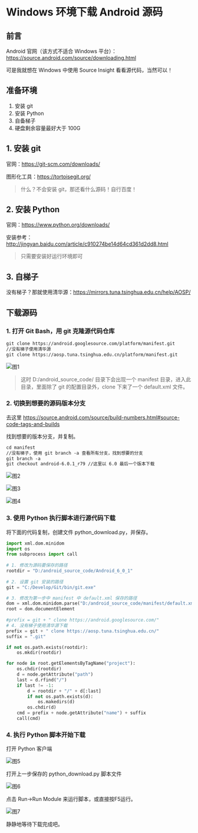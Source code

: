 # Windows 环境下载 Android 源码 #

## 前言 ##

Android 官网（该方式不适合 Windows 平台）：https://source.android.com/source/downloading.html

可是我就想在 Windows 中使用 Source Insight 看看源代码，当然可以！

## 准备环境 ##

1. 安装 git
2. 安装 Python
3. 自备梯子
4. 硬盘剩余容量最好大于 100G

## 1. 安装 git ##

官网：https://git-scm.com/downloads/

图形化工具：https://tortoisegit.org/

> 什么？不会安装 git，那还看什么源码！自行百度！

## 2. 安装 Python ##

官网：https://www.python.org/downloads/

安装参考：http://jingyan.baidu.com/article/c910274be14d64cd361d2dd8.html

> 只需要安装好运行环境即可

## 3. 自梯子 ##

没有梯子？那就使用清华源：https://mirrors.tuna.tsinghua.edu.cn/help/AOSP/


## 下载源码 ##

### 1. 打开 Git Bash，用 git 克隆源代码仓库 ###

```Xml
git clone https://android.googlesource.com/platform/manifest.git
//没有梯子使用清华源
git clone https://aosp.tuna.tsinghua.edu.cn/platform/manifest.git
```

![图1][1]

> 这时 D:/android_source_code/ 目录下会出现一个 manifest 目录，进入此目录，里面除了 git 的配置目录外，clone 下来了一个 default.xml 文件。

### 2. 切换到想要的源码版本分支 ###

去这里 https://source.android.com/source/build-numbers.html#source-code-tags-and-builds

找到想要的版本分支，并复制。

```Xml
cd manifest
//没有梯子，使用 git branch -a 查看所有分支，找到想要的分支
git branch -a
git checkout android-6.0.1_r79 //这里以 6.0 最后一个版本下载
```

![图2][2]

![图3][3]

![图4][4]

### 3. 使用 Python 执行脚本进行源代码下载 ###

将下面的代码复制，创建文件 python_download.py，并保存。

```Python
import xml.dom.minidom
import os
from subprocess import call
 
# 1. 修改为源码要保存的路径
rootdir = "D:/android_source_code/Android_6_0_1"
 
# 2. 设置 git 安装的路径
git = "C:/Develop/Git/bin/git.exe"

# 3. 修改为第一步中 manifest 中 default.xml 保存的路径
dom = xml.dom.minidom.parse("D:/android_source_code/manifest/default.xml")
root = dom.documentElement
 
#prefix = git + " clone https://android.googlesource.com/"
# 4. 没有梯子使用清华源下载
prefix = git + " clone https://aosp.tuna.tsinghua.edu.cn/"
suffix = ".git"  

if not os.path.exists(rootdir):  
    os.mkdir(rootdir)  

for node in root.getElementsByTagName("project"):  
    os.chdir(rootdir)  
    d = node.getAttribute("path")  
    last = d.rfind("/")  
    if last != -1:  
        d = rootdir + "/" + d[:last]  
        if not os.path.exists(d):  
            os.makedirs(d)  
        os.chdir(d)  
    cmd = prefix + node.getAttribute("name") + suffix  
    call(cmd)
```
### 4. 执行 Python 脚本开始下载 ###

打开 Python 客户端

![图5][5]

打开上一步保存的 python_download.py 脚本文件

![图6][6]

点击 Run->Run Module 来运行脚本，或直接按F5运行。

![图7][7]

静静地等待下载完成吧。


[1]:https://github.com/jeanboydev/Android-ReadTheFuckingSourceCode/blob/master/resources/images/android_download_source/1.png
[2]:https://github.com/jeanboydev/Android-ReadTheFuckingSourceCode/blob/master/resources/images/android_download_source/2.png
[3]:https://github.com/jeanboydev/Android-ReadTheFuckingSourceCode/blob/master/resources/images/android_download_source/3.png
[4]:https://github.com/jeanboydev/Android-ReadTheFuckingSourceCode/blob/master/resources/images/android_download_source/4.png
[5]:https://github.com/jeanboydev/Android-ReadTheFuckingSourceCode/blob/master/resources/images/android_download_source/5.png
[6]:https://github.com/jeanboydev/Android-ReadTheFuckingSourceCode/blob/master/resources/images/android_download_source/6.png
[7]:https://github.com/jeanboydev/Android-ReadTheFuckingSourceCode/blob/master/resources/images/android_download_source/7.png
